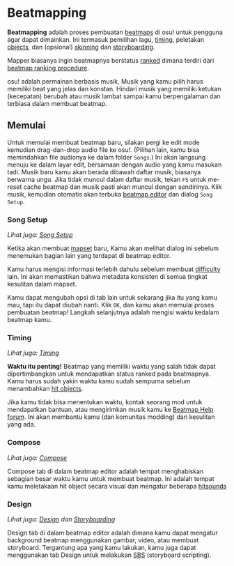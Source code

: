 # Beatmapping

**Beatmapping** adalah proses pembuatan [beatmaps](/wiki/Beatmap) di osu! untuk pengguna agar dapat dimainkan.
Ini termasuk pemilihan lagu, [timing](/wiki/Timing), peletakan [objects](/wiki/Hit_Objects), dan (opsional) [skinning](/wiki/Skinning) dan [storyboarding](/wiki/Storyboarding).

Mapper biasanya ingin beatmapnya berstatus [ranked](/wiki/Beatmap) dimana terdiri dari [beatmap ranking procedure](/wiki/Beatmap_ranking_procedure).

osu! adalah permainan berbasis musik, Musik yang kamu pilih harus memiliki beat yang jelas dan konstan.
Hindari musik yang memiliki ketukan (kecepatan) berubah atau musik lambat sampai kamu berpengalaman dan terbiasa dalam membuat beatmap.

## Memulai

Untuk memulai membuat beatmap baru, silakan pergi ke edit mode kemudian drag-dan-drop audio file ke osu!.
(Pilihan lain, kamu bisa memindahkan file audionya ke dalam folder `Songs`.)
Ini akan langsung menuju ke dalam layar edit, bersamaan dengan audio yang kamu masukan tadi.
Musik baru kamu akan berada dibawah daftar musik, biasanya berwarna ungu.
Jika tidak muncul dalam daftar musik, tekan `F5` untuk me-reset cache beatmap dan musik pasti akan muncul dengan sendirinya.
Klik musik, kemudian otomatis akan terbuka [beatmap editor](/wiki/Beatmap_Editor) dan dialog `Song Setup`.

### Song Setup

*Lihat juga: [Song Setup](/wiki/Song_Setup)*

Ketika akan membuat [mapset](/wiki/Glossary) baru, Kamu akan melihat dialog ini sebelum menemukan bagian lain yang terdapat di beatmap editor.

Kamu harus mengisi informasi terlebih dahulu sebelum membuat [difficulty](/wiki/Difficulties) lain.
Ini akan memastikan bahwa metadata konsisten di semua tingkat kesulitan dalam mapset.

Kamu dapat mengubah opsi di tab lain untuk sekarang jika itu yang kamu mau, tapi itu dapat diubah nanti.
Klik `OK`, dan kamu akan memulai proses pembuatan beatmap!
Langkah selanjutnya adalah mengisi waktu kedalam beatmap kamu.

### Timing

*Lihat juga: [Timing](/wiki/Timing)*

**Waktu itu penting!**
Beatmap yang memiliki waktu yang salah tidak dapat dipertimbangkan untuk mendapatkan status ranked pada beatmapnya.
Kamu harus sudah yakin waktu kamu sudah sempurna sebelum menambahkan [hit objects](/wiki/Hit_Objects).

Jika kamu tidak bisa menentukan waktu, kontak seorang mod untuk mendapatkan bantuan, atau mengirimkan musik kamu ke [Beatmap Help forum](https://osu.ppy.sh/community/forums/10).
Ini akan membantu kamu (dan komunitas modding) dari kesulitan yang ada.

### Compose

*Lihat juga: [Compose](/wiki/Compose)*

Compose tab di dalam beatmap editor adalah tempat menghabiskan sebagian besar waktu kamu untuk membuat beatmap.
Ini adalah tempat kamu meletakaan hit object secara visual dan mengatur beberapa [hitsounds](/wiki/Glossary)

### Design

*Lihat juga: [Design](/wiki/Design) dan [Storyboarding](/wiki/Storyboarding)*

Design tab di dalam beatmap editor adalah dimana kamu dapat mengatur background beatmap menggunakan gambar, video, atau membuat storyboard.
Tergantung apa yang kamu lakukan, kamu juga dapat menggunakan tab Design untuk melakukan [SBS](/wiki/Storyboard_Scripting) (storyboard scripting).
